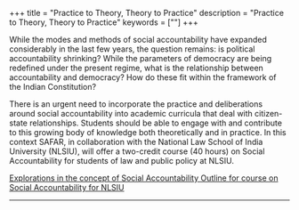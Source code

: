 +++
title = "Practice to Theory, Theory to Practice"
description = "Practice to Theory, Theory to Practice"
keywords = [""]
+++

While the modes and methods of social accountability have expanded considerably in the last few years, the question remains: is political accountability shrinking? While the parameters of democracy are being redefined under the present regime, what is the relationship between accountability and democracy? How do these fit within the framework of the Indian Constitution? 

There is an urgent need to incorporate the practice and deliberations around social accountability into academic curricula that deal with citizen-state relationships. Students should be able to engage with and contribute to this growing body of knowledge both theoretically and in practice. In this context SAFAR, in collaboration with the National Law School of India University (NLSIU), will offer a two-credit course (40 hours) on Social Accountability for students of law and public policy at NLSIU.

<a href="https://www.cbgaindia.org/wp-content/uploads/2019/04/Explorations-in-the-Concept-of-Social-Accountability.pdf" class="btn btn-lg" target="_blank">
    <i class="far fa-file-alt"></i> Explorations in the concept of Social Accountability
</a>
<a href="../../documents/Outline for course on Social Accountability for NLSIU.docx" class="btn btn-lg" target="_blank">
    <i class="far fa-file-alt"></i> Outline for course on Social Accountability for NLSIU
</a>

***

